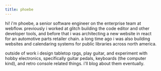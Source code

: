 ```yaml
---
title: phoebe
---
```


hi! i'm phoebe, a senior software engineer on the enterprise team at webflow.
previously i worked at glitch building the code editor and other developer
tools, and before that i was architecting a new website in react for an
automotive parts retailer chain. a long time ago i was also building websites
and calendaring systems for public libraries across north america.

outside of work i design tabletop rpgs, play guitar, and experiment with hobby electronics,
specifically guitar pedals, keyboards (the computer kind), and retro
console related things. i'll blog about them eventually.
